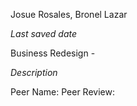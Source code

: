 Josue Rosales, Bronel Lazar

*Last saved date*

Business Redesign - 

*Description*

Peer Name:
Peer Review:
